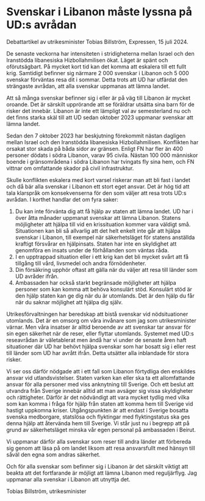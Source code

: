 # Svenskar i Libanon måste lyssna på UD:s avrådan

Debattartikel av utrikesminister Tobias Billström, Expressen, 15 juli 2024.

De senaste veckorna har intensiteten i stridigheterna mellan Israel och den Iranstödda libanesiska Hizbollahmilisen ökat. Läget är spänt och oförutsägbart. På mycket kort tid kan det komma att eskalera till ett fullt krig. Samtidigt befinner sig närmare 2 000 svenskar i Libanon och 5 000 svenskar förväntas resa dit i sommar. Detta trots att UD har utfärdat den strängaste avrådan, att alla svenskar uppmanas att lämna landet.

Att så många svenskar befinner sig i eller är på väg till Libanon är mycket oroande. Det är särskilt upprörande att se föräldrar utsätta sina barn för de risker det innebär. Libanon är inte ett lämpligt val av semesterland nu och det finns starka skäl till att UD sedan oktober 2023 uppmanar svenskar att lämna landet.

Sedan den 7 oktober 2023 har beskjutning förekommit nästan dagligen mellan Israel och den Iranstödda libanesiska Hizbollahmilisen. Konflikten har orsakat stor skada på båda sidor av gränsen. Enligt FN har fler än 400 personer dödats i södra Libanon, varav 95 civila. Nästan 100 000 människor boende i gränsområdena i södra Libanon har tvingats fly sina hem, och FN vittnar om omfattande skador på civil infrastruktur.

Skulle konflikten eskalera med kort varsel riskerar man att bli fast i landet och då bär alla svenskar i Libanon ett stort eget ansvar. Det är hög tid att tala klarspråk om konsekvenserna för den som väljer att resa trots UD:s avrådan. I korthet handlar det om fyra saker:

1. Du kan inte förvänta dig att få hjälp av staten att lämna landet. UD har i över åtta månader uppmanat svenskar att lämna Libanon. Statens möjligheter att hjälpa till vid en krissituation kommer vara väldigt små. Situationen kan bli så allvarlig att det helt enkelt inte går att hjälpa svenskar i Libanon, till exempel när säkerhetsläget för statens anställda kraftigt försvårar en hjälpinsats. Staten har inte en skyldighet att genomföra en insats under de förhållanden som väntas råda.
2. I en upptrappad situation eller i ett krig kan det bli mycket svårt att få tillgång till vård, livsmedel och andra förnödenheter.
3. Din försäkring upphör oftast att gälla när du väljer att resa till länder som UD avråder ifrån.
4. Ambassaden har också starkt begränsade möjligheter att hjälpa personer som kan komma att behöva konsulärt stöd. Konsulärt stöd är den hjälp staten kan ge dig när du är utomlands. Det är den hjälp du får när du saknar möjlighet att hjälpa dig själv.

Utrikesförvaltningen har beredskap att bistå svenskar vid nödsituationer utomlands. Det är en omsorg om våra invånare som jag som utrikesminister värnar. Men våra insatser är alltid beroende av att svenskar tar ansvar för sin egen säkerhet när de reser, eller flyttar utomlands. Systemet med UD:s reseavrådan är väletablerat men ändå har vi under de senaste åren haft situationer där UD har behövt hjälpa svenskar som har bosatt sig i eller rest till länder som UD har avrått ifrån. Detta utsätter alla inblandade för stora risker.

Vi ser oss därför nödgade att i ett fall som Libanon förtydliga den enskildes ansvar vid utlandsvistelser. Staten varken kan eller ska ta ett allomfattande ansvar för alla personer med viss anknytning till Sverige. Och ett beslut att utvandra från Sverige innebär alltid att man avsäger sig vissa skyldigheter och rättigheter. Därför är det nödvändigt att vara mycket tydlig med vilka som kan komma i fråga för hjälp från staten att komma hem till Sverige vid hastigt uppkomna kriser. Utgångspunkten är att endast i Sverige bosatta svenska medborgare, statslösa och flyktingar med flyktingstatus ska ges denna hjälp att återvända hem till Sverige. Vi står just nu i begrepp att på grund av säkerhetsläget minska vår egen personal på ambassaden i Beirut.

Vi uppmanar därför alla svenskar som reser till andra länder att förbereda sig genom att läsa på om landet liksom att resa ansvarsfullt med hänsyn till såväl den egna som andras säkerhet.

Och för alla svenskar som befinner sig i Libanon är det särskilt viktigt att beakta att det fortfarande är möjligt att lämna Libanon med reguljärflyg. Jag uppmanar alla svenskar i Libanon att utnyttja det.

Tobias Billström, utrikesminister
